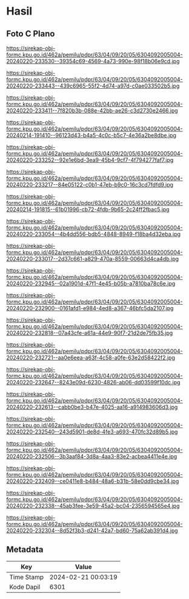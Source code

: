 # Hasil

## Foto C Plano

https://sirekap-obj-formc.kpu.go.id/462a/pemilu/pdpr/63/04/09/20/05/6304092005004-20240220-233530--39354c69-4569-4a73-990e-98f18b06e9cd.jpg

https://sirekap-obj-formc.kpu.go.id/462a/pemilu/pdpr/63/04/09/20/05/6304092005004-20240220-233443--439c6965-55f2-4d74-a97d-c0ae033502b5.jpg

https://sirekap-obj-formc.kpu.go.id/462a/pemilu/pdpr/63/04/09/20/05/6304092005004-20240220-233411--7f820b3b-088e-42bb-ae26-c3d2730e2466.jpg

https://sirekap-obj-formc.kpu.go.id/462a/pemilu/pdpr/63/04/09/20/05/6304092005004-20240214-191410--96123d43-b4a5-4c0c-b5c7-4e36a2be8dbe.jpg

https://sirekap-obj-formc.kpu.go.id/462a/pemilu/pdpr/63/04/09/20/05/6304092005004-20240220-233252--92e1e6bd-3ea9-45b4-9cf7-4f794277faf7.jpg

https://sirekap-obj-formc.kpu.go.id/462a/pemilu/pdpr/63/04/09/20/05/6304092005004-20240220-233217--84e05122-c0b1-47eb-b9c0-16c3cd7fdfd9.jpg

https://sirekap-obj-formc.kpu.go.id/462a/pemilu/pdpr/63/04/09/20/05/6304092005004-20240214-191815--61b01996-cb72-4fdb-9b65-2c24ff2fbac5.jpg

https://sirekap-obj-formc.kpu.go.id/462a/pemilu/pdpr/63/04/09/20/05/6304092005004-20240220-233054--4b4dd556-bdb5-4848-8949-f18ba4d32eba.jpg

https://sirekap-obj-formc.kpu.go.id/462a/pemilu/pdpr/63/04/09/20/05/6304092005004-20240220-233017--2d37c661-a829-470a-8559-00663d4ca4db.jpg

https://sirekap-obj-formc.kpu.go.id/462a/pemilu/pdpr/63/04/09/20/05/6304092005004-20240220-232945--02a1901d-47f1-4e45-b05b-a7810ba78c6e.jpg

https://sirekap-obj-formc.kpu.go.id/462a/pemilu/pdpr/63/04/09/20/05/6304092005004-20240220-232900--0161afd1-e984-4ed8-a367-46bfc5da2107.jpg

https://sirekap-obj-formc.kpu.go.id/462a/pemilu/pdpr/63/04/09/20/05/6304092005004-20240220-232818--07a43cfe-a61a-44e9-90f7-21d2de75fb35.jpg

https://sirekap-obj-formc.kpu.go.id/462a/pemilu/pdpr/63/04/09/20/05/6304092005004-20240220-232721--aa0e6eea-a63f-4c58-a0fe-63e2d58422f2.jpg

https://sirekap-obj-formc.kpu.go.id/462a/pemilu/pdpr/63/04/09/20/05/6304092005004-20240220-232647--8243e09d-6230-4826-ab06-dd03599f10dc.jpg

https://sirekap-obj-formc.kpu.go.id/462a/pemilu/pdpr/63/04/09/20/05/6304092005004-20240220-232613--cabb0be3-b47e-4025-aa16-a914983606d3.jpg

https://sirekap-obj-formc.kpu.go.id/462a/pemilu/pdpr/63/04/09/20/05/6304092005004-20240220-232540--243d5901-de8d-4fe3-a693-470fc32d89b5.jpg

https://sirekap-obj-formc.kpu.go.id/462a/pemilu/pdpr/63/04/09/20/05/6304092005004-20240220-232506--3b3aaf84-3d8a-4aa3-83e2-acbea4411e4e.jpg

https://sirekap-obj-formc.kpu.go.id/462a/pemilu/pdpr/63/04/09/20/05/6304092005004-20240220-232409--ce0411e8-b484-48a6-b31b-58e0dd9cbe34.jpg

https://sirekap-obj-formc.kpu.go.id/462a/pemilu/pdpr/63/04/09/20/05/6304092005004-20240220-232338--45ab3fee-3e59-45a2-bc04-2356594565e4.jpg

https://sirekap-obj-formc.kpu.go.id/462a/pemilu/pdpr/63/04/09/20/05/6304092005004-20240220-232304--8d52f3b3-d241-42a7-bd60-75a62ab391d4.jpg


## Metadata

| Key        | Value               |
| ---------- | ------------------- |
| Time Stamp | 2024-02-21 00:03:19 |
| Kode Dapil | 6301                |



